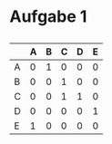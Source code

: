 
# Aufgabe 1
##

|     | A   | B   | C   | D   | E   |
| --- | --- | --- | --- | --- | --- |
| A   | 0   | 1   | 0   | 0   | 0   |
| B   | 0   | 0   | 1   | 0   | 0   |
| C   | 0   | 0   | 1   | 1   | 0   |
| D   | 0   | 0   | 0   | 0   | 1   |
| E   | 1   | 0   | 0   | 0   | 0   |
